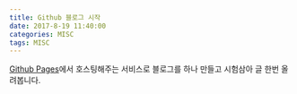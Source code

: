 ```yaml
---
title: Github 블로그 시작
date: 2017-8-19 11:40:00
categories: MISC
tags: MISC
---
```


[Github Pages](https://pages.github.com/)에서 호스팅해주는 서비스로 블로그를 하나 만들고 시험삼아 글 한번 올려봅니다.
<!--stackedit_data:
eyJoaXN0b3J5IjpbLTE5ODAyMjM4MDJdfQ==
-->
